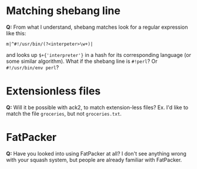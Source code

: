 # Matching shebang line

**Q:** From what I understand, shebang matches look for a regular expression
like this:

    m|^#!/usr/bin/(?<interpeter>\w+)|

and looks up `$+{'interpreter'}` in a hash for its corresponding
language (or some similar algorithm).  What if the shebang line is
`#!perl`? Or `#!/usr/bin/env perl`?

# Extensionless files

**Q:** Will it be possible with ack2, to match extension-less files? Ex.
I'd like to match the file `groceries`, but not `groceries.txt`.

# FatPacker

**Q:** Have you looked into using FatPacker at all?  I don't see
anything wrong with your squash system, but people are already
familiar with FatPacker.
